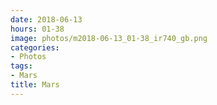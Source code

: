 ```yaml
---
date: 2018-06-13
hours: 01-38
image: photos/m2018-06-13_01-38_ir740_gb.png
categories: 
- Photos 
tags: 
- Mars 
title: Mars
---
```


